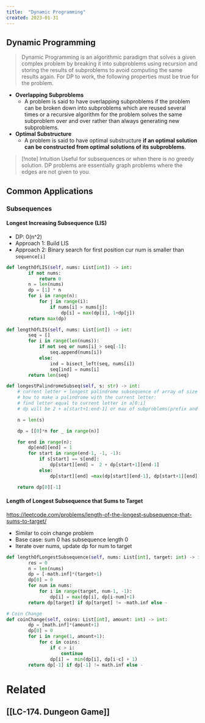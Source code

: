 ```yaml
---
title:  "Dynamic Programming"
created: 2023-01-31
---
```

## Dynamic Programming
>Dynamic Programming is an algorithmic paradigm that solves a given complex problem by breaking it into subproblems using recursion and storing the results of subproblems to avoid computing the same results again. For DP to work, the following properties must be true for the problem.
-   **Overlapping Subproblems** 
	- A problem is said to have overlapping subproblems if the problem can be broken down into subproblems which are reused several times or a recursive algorithm for the problem solves the same subproblem over and over rather than always generating new subproblems.
-   **Optimal Substructure**
	- A problem is said to have optimal substructure **if an optimal solution can be constructed from optimal solutions of its subproblems**.

>[!note] Intuition
>Useful for subsequences or when there is no greedy solution. DP problems are essentially graph problems where the edges are not given to you.
## Common Applications

### Subsequences
#### Longest Increasing Subsequence (LIS)

- DP: 0(n^2)
- Approach 1: Build LIS
- Approach 2: Binary search for first position cur num is smaller than `sequence[i]`

```python
def lengthOfLIS(self, nums: List[int]) -> int:
        if not nums:
            return 0
        n = len(nums)
        dp = [1] * n
        for i in range(n):
            for j in range(i):
                if nums[i] > nums[j]:
                    dp[i] = max(dp[i], 1+dp[j])
        return max(dp)

def lengthOfLIS(self, nums: List[int]) -> int:
        seq = []
        for i in range(len(nums)):
            if not seq or nums[i] > seq[-1]:
                seq.append(nums[i])
            else:
                ind = bisect_left(seq, nums[i])
                seq[ind] = nums[i]
        return len(seq)
```

```python
def longestPalindromeSubseq(self, s: str) -> int:
	# current letter + longest palindrome subsequence of array of size 1 smaller
	# how to make a palindrome with the current letter:
	# find letter equal to current letter in a[0:i]
	# dp will be 2 + a[start+1:end-1] or max of subproblems(prefix and suffix with length of 1 smaller)

	n = len(s)

	dp = [[0]*n for _ in range(n)]

	for end in range(n):
		dp[end][end] = 1
		for start in range(end-1, -1, -1):
			if s[start] == s[end]:
				dp[start][end] =  2 + dp[start+1][end-1]
			else:
				dp[start][end] =max(dp[start][end-1], dp[start+1][end])

	return dp[0][-1]
```

#### Length of Longest Subsequence that Sums to Target

https://leetcode.com/problems/length-of-the-longest-subsequence-that-sums-to-target/

- Similar to coin change problem
- Base case: sum 0 has subsequence length 0
- Iterate over nums, update dp for num to target

```python
def lengthOfLongestSubsequence(self, nums: List[int], target: int) -> int:
        res = 0
        n = len(nums)
        dp = [-math.inf]*(target+1)
        dp[0] = 0
        for num in nums:
            for i in range(target, num-1, -1):
                dp[i] = max(dp[i], dp[i-num]+1)
        return dp[target] if dp[target] != -math.inf else -

# Coin Change
def coinChange(self, coins: List[int], amount: int) -> int:
        dp = [math.inf]*(amount+1)
        dp[0] = 0
        for i in range(1, amount+1):
            for c in coins:
                if c > i:
                    continue
                dp[i] =  min(dp[i], dp[i-c] + 1)
        return dp[-1] if dp[-1] != math.inf else -

```

# Related
## [[LC-174. Dungeon Game]]

